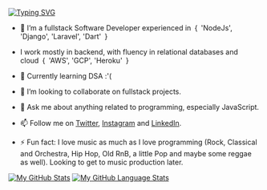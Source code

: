 [![Typing SVG](https://readme-typing-svg.demolab.com/?center=true&pause=5&lines=Hi+there+👋!+My+Name+is+Claud+Watari)](https://git.io/typing-svg)


- 🔭 I’m a fullstack Software Developer experienced in { 'NodeJs', 'Django', 'Laravel', 'Dart' }
- I work mostly in backend, with fluency in relational databases and cloud { 'AWS', 'GCP', 'Heroku' }
- 🌱 Currently learning DSA :'(
- 👯 I’m looking to collaborate on fullstack projects.

- 💬 Ask me about anything related to programming, especially JavaScript.
- 📫 Follow me on <a href = "https://twitter.com/ClaudWatari">Twitter</a>, <a href = "https://www.instagram.com/claudwatari/">Instagram</a> and <a href = "https://www.linkedin.com/in/claud-watari/">LinkedIn</a>.

- ⚡ Fun fact: I love music as much as I love programming (Rock, Classical and Orchestra, Hip Hop, Old RnB, a little Pop and maybe some reggae as well). Looking to get to music production later.

[![My GitHub Stats](https://github-readme-stats.vercel.app/api/?username=ClaudWatari95&count_private=true&theme=tokyonight&showicons=true)]()
[![My GitHub Language Stats](https://github-readme-stats.vercel.app/api/top-langs/?username=ClaudWatari95&langs_count=5&theme=tokyonight)]()
